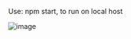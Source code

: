 Use: npm start, to run on local host

![image](https://github.com/shivam0303/lens-ai/assets/77184110/1cd23ea7-fdd1-4ff6-b17b-748f9ff491ab)
